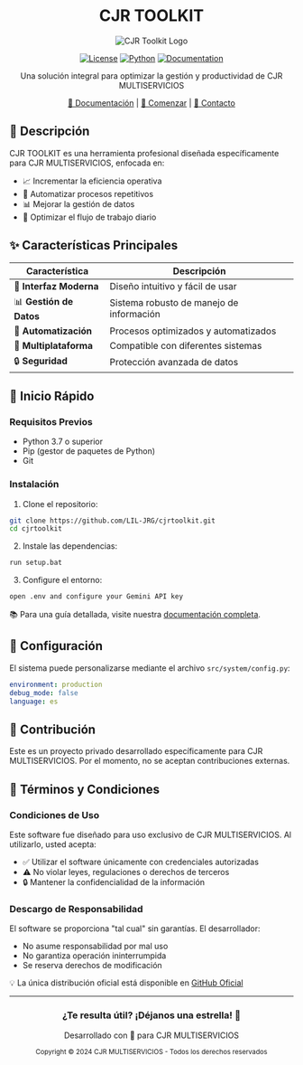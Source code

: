 <h1 align="center"> CJR TOOLKIT </h1>

<div align="center">

![CJR Toolkit Logo](https://github.com/user-attachments/assets/6f8d8814-f75d-448d-ac98-fb3572e99b14)

[![License](https://img.shields.io/badge/License-Proprietary-red.svg)](LICENSE)
[![Python](https://img.shields.io/badge/Python-3.7+-blue.svg)](https://www.python.org/)
[![Documentation](https://img.shields.io/badge/docs-GitBook-blue.svg)](https://cjr-toolkit.gitbook.io/user-installation-guide/)

</div>

<p align="center">
Una solución integral para optimizar la gestión y productividad de CJR MULTISERVICIOS
</p>

<div align="center">

[📖 Documentación](https://cjr-toolkit.gitbook.io/user-installation-guide/) |
[🚀 Comenzar](https://cjr-toolkit.gitbook.io/user-installation-guide/instalacion/cjr-toolkit) |
[📱 Contacto](mailto:)

</div>

## 🎯 Descripción

CJR TOOLKIT es una herramienta profesional diseñada específicamente para CJR MULTISERVICIOS, enfocada en:

- 📈 Incrementar la eficiencia operativa
- 🔄 Automatizar procesos repetitivos
- 📊 Mejorar la gestión de datos
- 💼 Optimizar el flujo de trabajo diario

## ✨ Características Principales

| Característica | Descripción |
|----------------|-------------|
| 🎨 **Interfaz Moderna** | Diseño intuitivo y fácil de usar |
| 📊 **Gestión de Datos** | Sistema robusto de manejo de información |
| 🔄 **Automatización** | Procesos optimizados y automatizados |
| 📱 **Multiplataforma** | Compatible con diferentes sistemas |
| 🔒 **Seguridad** | Protección avanzada de datos |

## 🚀 Inicio Rápido

### Requisitos Previos
- Python 3.7 o superior
- Pip (gestor de paquetes de Python)
- Git

### Instalación

1. Clone el repositorio:
```bash
git clone https://github.com/LIL-JRG/cjrtoolkit.git
cd cjrtoolkit
```

2. Instale las dependencias:
```bash
run setup.bat
```

3. Configure el entorno:
```bash
open .env and configure your Gemini API key
```

📚 Para una guía detallada, visite nuestra [documentación completa](https://cjr-toolkit.gitbook.io/user-installation-guide/).

## 🔧 Configuración

El sistema puede personalizarse mediante el archivo `src/system/config.py`:

```yaml
environment: production
debug_mode: false
language: es
```

## 🤝 Contribución

Este es un proyecto privado desarrollado específicamente para CJR MULTISERVICIOS. Por el momento, no se aceptan contribuciones externas.

## 📜 Términos y Condiciones

### Condiciones de Uso
Este software fue diseñado para uso exclusivo de CJR MULTISERVICIOS. Al utilizarlo, usted acepta:

- ✅ Utilizar el software únicamente con credenciales autorizadas
- ⚠️ No violar leyes, regulaciones o derechos de terceros
- 🔒 Mantener la confidencialidad de la información

### Descargo de Responsabilidad
El software se proporciona "tal cual" sin garantías. El desarrollador:

- No asume responsabilidad por mal uso
- No garantiza operación ininterrumpida
- Se reserva derechos de modificación

💡 La única distribución oficial está disponible en [GitHub Oficial](https://github.com/LIL-JRG/cjrtoolkit)

---
<div align="center">
<h3>¿Te resulta útil? ¡Déjanos una estrella! 🌟</h3>

Desarrollado con 💖 para CJR MULTISERVICIOS

<sub>Copyright © 2024 CJR MULTISERVICIOS - Todos los derechos reservados</sub>
</div>